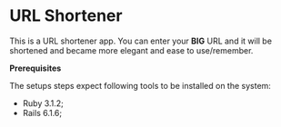 # URL Shortener

This is a URL shortener app. You can enter your **BIG** URL and it will be shortened and became more elegant and ease 
to use/remember.

**Prerequisites**

The setups steps expect following tools to be installed on the system:

* Ruby 3.1.2;
* Rails 6.1.6;
